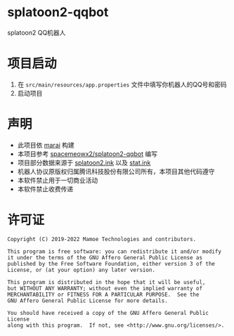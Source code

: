 # splatoon2-qqbot
splatoon2 QQ机器人

# 项目启动
1. 在 `src/main/resources/app.properties` 文件中填写你机器人的QQ号和密码
2. 启动项目

# 声明
* 此项目依 [marai](https://github.com/mamoe/mirai) 构建
* 本项目参考 [spacemeowx2/splatoon2-qqbot](https://github.com/spacemeowx2/splatoon2-qqbot) 编写
* 项目部分数据来源于 [splatoon2.ink](https://splatoon2.ink/) 以及 [stat.ink](https://stat.ink/)
* 机器人协议原版权归属腾讯科技股份有限公司所有，本项目其他代码遵守
* 本软件禁止用于一切商业活动
* 本软件禁止收费传递

# 许可证
```aidl
Copyright (C) 2019-2022 Mamoe Technologies and contributors.

This program is free software: you can redistribute it and/or modify
it under the terms of the GNU Affero General Public License as
published by the Free Software Foundation, either version 3 of the
License, or (at your option) any later version.

This program is distributed in the hope that it will be useful,
but WITHOUT ANY WARRANTY; without even the implied warranty of
MERCHANTABILITY or FITNESS FOR A PARTICULAR PURPOSE.  See the
GNU Affero General Public License for more details.

You should have received a copy of the GNU Affero General Public License
along with this program.  If not, see <http://www.gnu.org/licenses/>.
```

